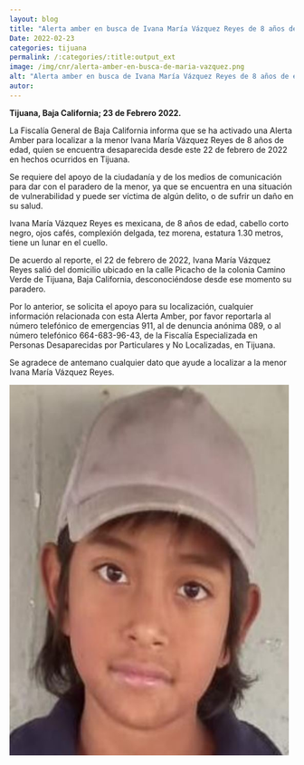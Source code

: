 ```yaml
---
layout: blog
title: "Alerta amber en busca de Ivana María Vázquez Reyes de 8 años de edad"
Date: 2022-02-23
categories: tijuana
permalink: /:categories/:title:output_ext
image: /img/cnr/alerta-amber-en-busca-de-maria-vazquez.png
alt: "Alerta amber en busca de Ivana María Vázquez Reyes de 8 años de edad"
autor:
---
```


**Tijuana, Baja California; 23 de Febrero 2022.** 

La Fiscalía General de Baja California informa que se ha activado una Alerta Amber para localizar a la menor Ivana María Vázquez Reyes de 8 años de edad, quien se encuentra desaparecida desde este 22 de febrero de 2022 en hechos ocurridos en Tijuana.

Se requiere del apoyo de la ciudadanía y de los medios de comunicación para dar con el paradero de la menor, ya que se encuentra en una situación de vulnerabilidad y puede ser víctima de algún delito, o de sufrir un daño en su salud.

Ivana María Vázquez Reyes es mexicana, de 8 años de edad, cabello corto negro, ojos cafés, complexión delgada, tez morena, estatura 1.30 metros, tiene un lunar en el cuello. 

De acuerdo al reporte, el 22 de febrero de 2022, Ivana María Vázquez Reyes salió del domicilio ubicado en la calle Picacho de la colonia Camino Verde de Tijuana, Baja California, desconociéndose desde ese momento su paradero.

Por lo anterior, se solicita el apoyo para su localización, cualquier información relacionada con esta Alerta Amber, por favor reportarla al número telefónico de emergencias 911, al de denuncia anónima 089, o al número telefónico 664-683-96-43, de la Fiscalía Especializada en Personas Desaparecidas por Particulares y No Localizadas, en Tijuana.

Se agradece de antemano cualquier dato que ayude a localizar a la menor Ivana María Vázquez Reyes.

<div id="carouselExampleSlidesOnly" class="carousel slide" data-ride="carousel">
  <div class="carousel-inner">
    <div class="carousel-item active">
       <img class="d-block w-100" src="/img/cnr/alerta-amber-en-busca-de-maria-vazquez.png" loading="lazy"  alt="Alerta amber en busca de Ivana María Vázquez Reyes de 8 años de edad">
    </div>
  </div>
</div>